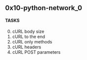 ## 0x10-python-network_0


#### TASKS
0. cURL body size
1. cURL to the end
3. cURL only methods
4. cURL headers
5. cURL POST parameters